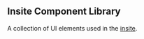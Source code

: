 ## Insite Component Library

A collection of UI elements used in the [insite](https://github.com/PalisadoesFoundation/insite).